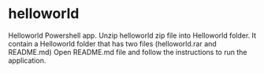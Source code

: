 # helloworld
Helloworld Powershell app.
Unzip helloworld zip file into Helloworld folder.
It contain a Helloworld folder that has two files (helloworld.rar and README.md)
Open README.md file and follow the instructions to run the application.
